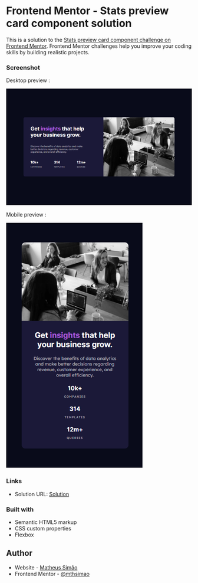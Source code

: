 # Frontend Mentor - Stats preview card component solution

This is a solution to the [Stats preview card component challenge on Frontend Mentor](https://www.frontendmentor.io/challenges/stats-preview-card-component-8JqbgoU62). Frontend Mentor challenges help you improve your coding skills by building realistic projects. 

### Screenshot

Desktop preview :

<img src="./design/desktop-preview-finished.png"> </img>

Mobile preview :

<img src="./design/mobile-preview-finished.png"> </img>

### Links

- Solution URL: [Solution](https://mthsimao.github.io/stats-card/)

### Built with

- Semantic HTML5 markup
- CSS custom properties
- Flexbox

## Author

- Website - [Matheus Simão](https://www.mthsimao.github.io/portfolio)
- Frontend Mentor - [@mthsimao](https://www.frontendmentor.io/profile/mthsimao)

